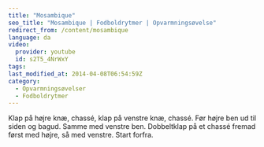 ```yaml
---
title: "Mosambique"
seo_title: "Mosambique | Fodboldrytmer | Opvarmningsøvelse"
redirect_from: /content/mosambique
language: da
video:
  provider: youtube
  id: s2T5_4NrWxY
tags:
last_modified_at: 2014-04-08T06:54:59Z
category:
  - Opvarmningsøvelser
  - Fodboldrytmer
---
```


Klap på højre knæ, chassé, klap på venstre knæ, chassé. Før højre ben ud
til siden og bagud. Samme med venstre ben. Dobbeltklap på et chassé fremad først
med højre, så med venstre. Start forfra.

